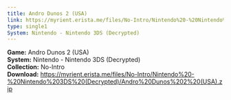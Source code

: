 ```yaml
---
title: Andro Dunos 2 (USA)
link: https://myrient.erista.me/files/No-Intro/Nintendo%20-%20Nintendo%203DS%20(Decrypted)/Andro%20Dunos%202%20(USA).zip
type: single1
System: Nintendo - Nintendo 3DS (Decrypted)
---
```

<b>Game:</b> Andro Dunos 2 (USA)<br>
<b>System:</b> Nintendo - Nintendo 3DS (Decrypted)<br>
<b>Collection:</b> No-Intro<br>
<b>Download:</b> https://myrient.erista.me/files/No-Intro/Nintendo%20-%20Nintendo%203DS%20(Decrypted)/Andro%20Dunos%202%20(USA).zip